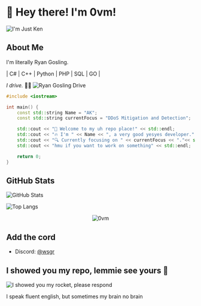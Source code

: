 # 👋 Hey there! I'm 0vm!

![I'm Just Ken](https://github.com/0vm/0vm/assets/79897291/d6b24df4-267d-42ab-923a-3ead8ae99712)

## About Me

I'm literally Ryan Gosling.

| C# | C++ | Python | PHP | SQL | GO |

*I drive.* 🚗💨
![Ryan Gosling Drive](https://media.tenor.com/oD-37469E8YAAAAC/ryan-gosling-drive.gif)

```cpp
#include <iostream>

int main() {
    const std::string Name = "AK";
    const std::string currentFocus = "DDoS Mitigation and Detection";

    std::cout << "🎉 Welcome to my uh repo place!" << std::endl;
    std::cout << "🔥 I'm " << Name << ", a very good yesyes developer." << std::endl;
    std::cout << "🔍 Currently focusing on " << currentFocus << "."<< std::endl;
    std::cout << "hmu if you want to work on something" << std::endl;

    return 0;
}
```

## GitHub Stats

![GitHub Stats](https://github-readme-stats.vercel.app/api?username=0vm&show_icons=true&locale=en&count_private=true&theme=radical)

![Top Langs](https://github-readme-stats.vercel.app/api/top-langs/?username=0vm&langs_count=8&theme=radical)

<p align="center"> 
<img src="https://komarev.com/ghpvc/?username=0vm&label=Views&color=7f0eb4&style=for-the-badge" alt="0vm" />
</p>


## Add the cord

- Discord: [@wsgr](https://discordapp.com/users/754143129824788499)

## I showed you my repo, lemmie see yours 🙌

![I showed you my rocket, please respond](https://img.ifunny.co/images/2913f36251fd7f9c15526f37eb92d80e4b087c2f53daf78df658623de77e3cd6_1.jpg)


I speak fluent english, but sometimes my brain no brain